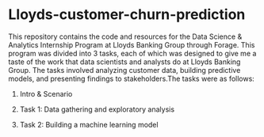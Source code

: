 # Lloyds-customer-churn-prediction

This repository contains the code and resources for the Data Science & Analytics Internship Program at Lloyds Banking Group through Forage. This program was divided into 3 tasks, each of which was designed to give me a taste of the work that data scientists and analysts do at Lloyds Banking Group. The tasks involved analyzing customer data, building predictive models, and presenting findings to stakeholders.The tasks were as follows:

1. Intro & Scenario

2. Task 1: Data gathering and exploratory analysis

3. Task 2: Building a machine learning model
